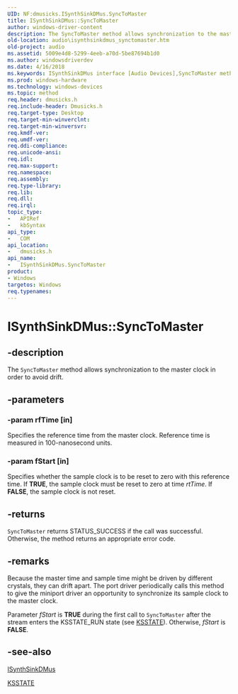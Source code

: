 ```yaml
---
UID: NF:dmusicks.ISynthSinkDMus.SyncToMaster
title: ISynthSinkDMus::SyncToMaster
author: windows-driver-content
description: The SyncToMaster method allows synchronization to the master clock in order to avoid drift.
old-location: audio\isynthsinkdmus_synctomaster.htm
old-project: audio
ms.assetid: 5009e4d8-5299-4eeb-a70d-5be87694b1d0
ms.author: windowsdriverdev
ms.date: 4/16/2018
ms.keywords: ISynthSinkDMus interface [Audio Devices],SyncToMaster method, ISynthSinkDMus.SyncToMaster, ISynthSinkDMus::SyncToMaster, SyncToMaster, SyncToMaster method [Audio Devices], SyncToMaster method [Audio Devices],ISynthSinkDMus interface, audio.isynthsinkdmus_synctomaster, audmp-routines_35d431eb-a92c-4e73-b75c-8a3a1f0451ce.xml, dmusicks/ISynthSinkDMus::SyncToMaster
ms.prod: windows-hardware
ms.technology: windows-devices
ms.topic: method
req.header: dmusicks.h
req.include-header: Dmusicks.h
req.target-type: Desktop
req.target-min-winverclnt: 
req.target-min-winversvr: 
req.kmdf-ver: 
req.umdf-ver: 
req.ddi-compliance: 
req.unicode-ansi: 
req.idl: 
req.max-support: 
req.namespace: 
req.assembly: 
req.type-library: 
req.lib: 
req.dll: 
req.irql: 
topic_type:
-	APIRef
-	kbSyntax
api_type:
-	COM
api_location:
-	dmusicks.h
api_name:
-	ISynthSinkDMus.SyncToMaster
product:
- Windows
targetos: Windows
req.typenames: 
---
```


# ISynthSinkDMus::SyncToMaster


## -description


The <code>SyncToMaster</code> method allows synchronization to the master clock in order to avoid drift.


## -parameters




### -param rfTime [in]

Specifies the reference time from the master clock. Reference time is measured in 100-nanosecond units.


### -param fStart [in]

Specifies whether the sample clock is to be reset to zero with this reference time. If <b>TRUE</b>, the sample clock must be reset to zero at time <i>rtTime</i>. If <b>FALSE</b>, the sample clock is not reset.


## -returns



<code>SyncToMaster</code> returns STATUS_SUCCESS if the call was successful. Otherwise, the method returns an appropriate error code.




## -remarks



Because the master time and sample time might be driven by different crystals, they can drift apart. The port driver periodically calls this method to give the miniport driver an opportunity to synchronize its sample clock to the master clock.

Parameter <i>fStart</i> is <b>TRUE</b> during the first call to <code>SyncToMaster</code> after the stream enters the KSSTATE_RUN state (see <a href="https://msdn.microsoft.com/library/windows/hardware/ff566856">KSSTATE</a>). Otherwise, <i>fStart</i> is <b>FALSE</b>.




## -see-also




<a href="https://msdn.microsoft.com/library/windows/hardware/ff537011">ISynthSinkDMus</a>



<a href="https://msdn.microsoft.com/library/windows/hardware/ff566856">KSSTATE</a>
 

 

